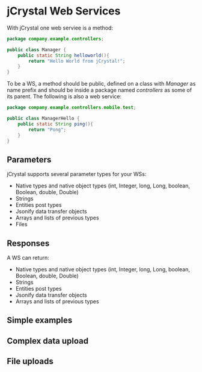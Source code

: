 # jCrystal Web Services

With jCrystal one web serviee is a method:

```java
package company.example.controllers;

public class Manager {
	public static String helloworld(){
		return "Hello World from jCrystal!";
	}
}
```

To be a WS, a method should be public, defined on a class with _Manager_ as name prefix and should be inside a package named _controllers_ as some of its parent. The following is also a web service:

```java
package company.example.controllers.mobile.test;

public class ManagerHello {
	public static String ping(){
		return "Pong";
	}
}
```

## Parameters

jCrystal supports several parameter types for your WSs:

- Native types and native object types (int, Integer, long, Long, boolean, Boolean, double, Double)
- Strings
- Entities post types
- Jsonify data transfer objects
- Arrays and lists of previous types
- Files

## Responses

A WS can return:

- Native types and native object types (int, Integer, long, Long, boolean, Boolean, double, Double)
- Strings
- Entities post types
- Jsonify data transfer objects
- Arrays and lists of previous types

## Simple examples

## Complex data upload

## File uploads